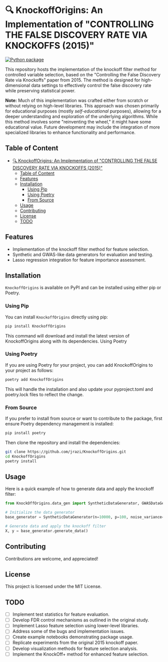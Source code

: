 # 🔍 KnockoffOrigins: An Implementation of "CONTROLLING THE FALSE DISCOVERY RATE VIA KNOCKOFFS (2015)"

[![Python package](https://github.com/jrazi/KnockoffOrigins/actions/workflows/python-package.yml/badge.svg?event=registry_package)](https://github.com/jrazi/KnockoffOrigins/actions/workflows/python-package.yml)


This repository hosts the implementation of the knockoff filter method for controlled variable selection, based on the "Controlling the False Discovery Rate via Knockoffs" paper from 2015. The method is designed for high-dimensional data settings to effectively control the false discovery rate while preserving statistical power.

**Note:** Much of this implementation was crafted either from scratch or without relying on high-level libraries. This approach was chosen primarily for educational purposes (mostly _self-educational_ purposes), allowing for a deeper understanding and exploration of the underlying algorithms. While this method involves some "reinventing the wheel," it might have some educational value. Future development may include the integration of more specialized libraries to enhance functionality and performance.

## Table of Content

- [🔍 KnockoffOrigins: An Implementation of "CONTROLLING THE FALSE DISCOVERY RATE VIA KNOCKOFFS (2015)"](#-knockofforigins-an-implementation-of-controlling-the-false-discovery-rate-via-knockoffs-2015)
  - [Table of Content](#table-of-content)
  - [Features](#features)
  - [Installation](#installation)
    - [Using Pip](#using-pip)
    - [Using Poetry](#using-poetry)
    - [From Source](#from-source)
  - [Usage](#usage)
  - [Contributing](#contributing)
  - [License](#license)
  - [TODO](#todo)

## Features

- Implementation of the knockoff filter method for feature selection.
- Synthetic and GWAS-like data generators for evaluation and testing.
- Lasso regression integration for feature importance assessment.

## Installation

`KnockoffOrigins` is available on PyPI and can be installed using either pip or Poetry.

### Using Pip

You can install `KnockoffOrigins` directly using pip:

```bash
pip install KnockoffOrigins
```

This command will download and install the latest version of KnockoffOrigins along with its dependencies.
Using Poetry

### Using Poetry

If you are using Poetry for your project, you can add KnockoffOrigins to your project as follows:

```bash
poetry add KnockoffOrigins
```

This will handle the installation and also update your pyproject.toml and poetry.lock files to reflect the change.

### From Source

If you prefer to install from source or want to contribute to the package, first ensure Poetry dependency management is installed:

```bash
pip install poetry
```

Then clone the repository and install the dependencies:

```bash
git clone https://github.com/jrazi/KnockoffOrigins.git
cd KnockoffOrigins
poetry install
```

## Usage

Here is a quick example of how to generate data and apply the knockoff filter:

```python
from KnockOffOrigins.data_gen import SyntheticDataGenerator, GWASDataGenerator

# Initialize the data generator
base_generator = SyntheticDataGenerator(n=10000, p=100, noise_variance=1.0)

# Generate data and apply the knockoff filter
X, y = base_generator.generate_data()
```

## Contributing

Contributions are welcome, and appreciated!

## License

This project is licensed under the MIT License.

## TODO

- [ ] Implement test statistics for feature evaluation.
- [ ] Develop FDR control mechanisms as outlined in the original study.
- [ ] Implement Lasso feature selection using lower-level libraries.
- [ ] Address some of the bugs and implementation issues.
- [ ] Create example notebooks demonstrating package usage.
- [ ] Replicate experiments from the original 2015 knockoff paper.
- [ ] Develop visualization methods for feature selection analysis.
- [ ] Implement the KnockOff+ method for enhanced feature selection.
